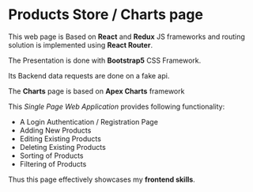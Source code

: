 # Products Store / Charts page

This web page is Based on **React** and **Redux** JS frameworks and routing solution is implemented using **React Router**. 

The Presentation is done with **Bootstrap5** CSS Framework. 

Its Backend data requests are done on a fake api.

The **Charts** page is based on **Apex Charts** framework

This *Single Page Web Application* provides following functionality:

- A Login Authentication / Registration Page
- Adding New Products
- Editing Existing Products
- Deleting Existing Products
- Sorting of Products
- Filtering of Products

Thus this page effectively showcases my **frontend skills**.